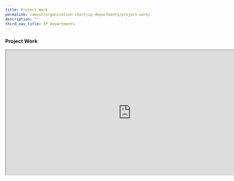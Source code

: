 ```yaml
---
title: Project Work
permalink: /about/organisation-chart/ip-departments/project-work/
description: ""
third_nav_title: IP Departments
---
```

### **Project Work**

<iframe src="https://docs.google.com/document/d/e/2PACX-1vTj0KP_XrUbDY5misjjOhI3PLNwh5SZK5qqsd3V7rQqaDQ8HTUrAWQXmSFkmcGTuavuHTEbjdxegYLF/pub?embedded=true" width=800px height=400px scrolling="no"></iframe>